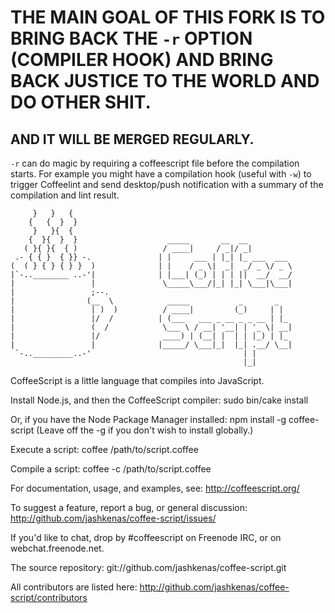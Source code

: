 THE MAIN GOAL OF THIS FORK IS TO BRING BACK THE `-r` OPTION (COMPILER HOOK) AND BRING BACK JUSTICE TO THE WORLD AND DO OTHER SHIT.
==================================================================================================================================

AND IT WILL BE MERGED REGULARLY.
--------------------------------


`-r` can do magic by requiring a coffeescript file before the compilation starts. For example you might have a compilation hook (useful with `-w`) to trigger Coffeelint and send desktop/push notification with a summary of the compilation and lint result.




         }   }   {
        {   {  }  }
         }   }{  {
        {  }{  }  }                    _____       __  __
       ( }{ }{  { )                   / ____|     / _|/ _|
     .- { { }  { }} -.               | |     ___ | |_| |_ ___  ___
    (  ( } { } { } }  )              | |    / _ \|  _|  _/ _ \/ _ \
    |`-..________ ..-'|              | |___| (_) | | | ||  __/  __/
    |                 |               \_____\___/|_| |_| \___|\___|
    |                 ;--.
    |                (__  \            _____           _       _
    |                 | )  )          / ____|         (_)     | |
    |                 |/  /          | (___   ___ _ __ _ _ __ | |_
    |                 (  /            \___ \ / __| '__| | '_ \| __|
    |                 |/              ____) | (__| |  | | |_) | |_
    |                 |              |_____/ \___|_|  |_| .__/ \__|
     `-.._________..-'                                  | |
                                                        |_|


  CoffeeScript is a little language that compiles into JavaScript.

  Install Node.js, and then the CoffeeScript compiler:
  sudo bin/cake install

  Or, if you have the Node Package Manager installed:
  npm install -g coffee-script
  (Leave off the -g if you don't wish to install globally.)

  Execute a script:
  coffee /path/to/script.coffee

  Compile a script:
  coffee -c /path/to/script.coffee

  For documentation, usage, and examples, see:
  http://coffeescript.org/

  To suggest a feature, report a bug, or general discussion:
  http://github.com/jashkenas/coffee-script/issues/

  If you'd like to chat, drop by #coffeescript on Freenode IRC,
  or on webchat.freenode.net.

  The source repository:
  git://github.com/jashkenas/coffee-script.git

  All contributors are listed here:
  http://github.com/jashkenas/coffee-script/contributors
